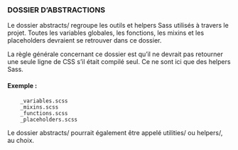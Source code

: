### DOSSIER D’ABSTRACTIONS
Le dossier abstracts/ regroupe les outils et helpers Sass utilisés à travers le projet. Toutes les variables globales, les fonctions, les mixins et les placeholders devraient se retrouver dans ce dossier.

La règle générale concernant ce dossier est qu’il ne devrait pas retourner une seule ligne de CSS s’il était compilé seul. Ce ne sont ici que des helpers Sass.

#### Exemple :

        _variables.scss
        _mixins.scss
        _functions.scss
        _placeholders.scss

Le dossier abstracts/ pourrait également être appelé utilities/ ou helpers/, au choix.